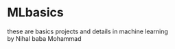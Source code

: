 # MLbasics
these are basics projects and details in machine learning 
<br>
 by Nihal baba Mohammad 
